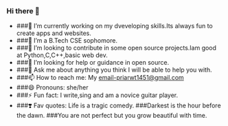 ### Hi there 👋


- ###🔭 I’m currently working on my dveveloping skills.Its always fun to create apps and websites.
- ###🌱 I’m a B.Tech CSE sophomore.
- ###👯 I’m looking to contribute in some open source projects.Iam good at Python,C,C++,basic web dev.
- ###🤔 I’m looking for help or guidance in open source.
- ###💬 Ask me about anything you think I will be able to help you with.
- ###📫 How to reach me: My email-priarwt1451@gmail.com
- ###😄 Pronouns: she/her
- ###⚡ Fun fact: I write,sing and am a novice guitar player.
- ###❣️ Fav quotes: Life is a tragic comedy.
                 ###Darkest is the hour before the dawn.
                 ###You are not perfect but you grow beautiful with time.

